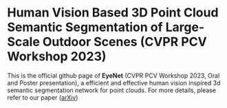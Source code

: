 # Human Vision Based 3D Point Cloud Semantic Segmentation of Large-Scale Outdoor Scenes (CVPR PCV Workshop 2023)

This is the official github page of **EyeNet** (CVPR PCV Workshop 2023, Oral and Poster presentation), a efficient and effective human vision inspired 3d semantic segmentation network for point clouds. For more details, please refer to our paper ([arXiv](https://arxiv.org/abs/1904.08889))
